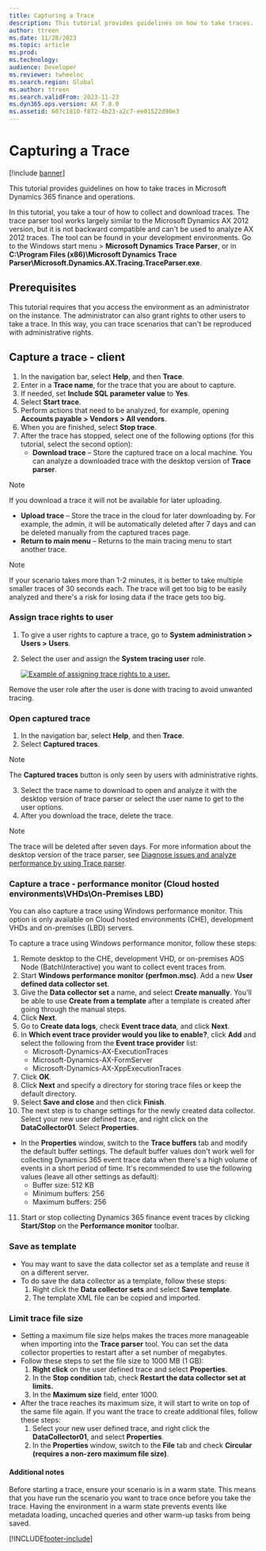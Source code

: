```yaml
---
title: Capturing a Trace
description: This tutorial provides guidelines on how to take traces.
author: ttreen
ms.date: 11/28/2023
ms.topic: article
ms.prod: 
ms.technology: 
audience: Developer
ms.reviewer: twheeloc
ms.search.region: Global
ms.author: ttreen
ms.search.validFrom: 2023-11-23
ms.dyn365.ops.version: AX 7.0.0
ms.assetid: 607c1810-f872-4b23-a2c7-ee01522d90e3
---
```


# Capturing a Trace

[!include [banner](../includes/banner.md)]

This tutorial provides guidelines on how to take traces in Microsoft Dynamics 365 finance and operations.

In this tutorial, you take a tour of how to collect and download traces. The trace parser tool works largely similar to the Microsoft Dynamics AX 2012 version, but it is not backward compatible and can't be used to analyze AX 2012 traces. The tool can be found in your development environments. Go to the Windows start menu > **Microsoft Dynamics Trace Parser**, or in **C:\Program Files (x86)\Microsoft Dynamics Trace Parser\Microsoft.Dynamics.AX.Tracing.TraceParser.exe**.

## Prerequisites

This tutorial requires that you access the environment as an administrator on the instance. The administrator can also grant rights to other users to take a trace. In this way, you can trace scenarios that can't be reproduced with administrative rights.

## Capture a trace - client

1. In the navigation bar, select **Help**, and then **Trace**. 
2. Enter in a **Trace name**, for the trace that you are about to capture.
3. If needed, set **Include SQL parameter value** to **Yes**.
4. Select **Start trace**.
5. Perform actions that need to be analyzed, for example, opening **Accounts payable > Vendors > All vendors**.
6. When you are finished, select **Stop trace**.
7. After the trace has stopped, select one of the following options (for this tutorial, select the second option):
    - **Download trace** – Store the captured trace on a local machine. You can analyze a downloaded trace with the desktop version of **Trace parser**.
      
>[!NOTE]
>If you download a trace it will not be available for later uploading.

   - **Upload trace** – Store the trace in the cloud for later downloading by. For example, the admin, it will be automatically deleted after 7 days and can be deleted manually from the captured traces page.
   - **Return to main menu** – Returns to the main tracing menu to start another trace.

>[!NOTE]
>If your scenario takes more than 1-2 minutes, it is better to take multiple smaller traces of 30 seconds each. The trace will get too big to be easily analyzed and there's a risk for losing data if the trace gets too big.

### Assign trace rights to user

1. To give a user rights to capture a trace, go to **System administration > Users > Users**.
2. Select the user and assign the **System tracing user** role. 

    [![Example of assigning trace rights to a user.](./media/trace2-284x300.jpg)](./media/trace2.jpg)

Remove the user role after the user is done with tracing to avoid unwanted tracing.

### Open captured trace

1. In the navigation bar, select **Help**, and then **Trace**.
2. Select **Captured traces**.

>[!NOTE]
>The **Captured traces** button is only seen by users with administrative rights.

3. Select the trace name to download to open and analyze it with the desktop version of trace parser or select the user name to get to the user options.
4. After you download the trace, delete the trace.

> [!NOTE]
> The trace will be deleted after seven days. For more information about the desktop version of the trace parser, see [Diagnose issues and analyze performance by using Trace parser](trace-parser.md).

### Capture a trace - performance monitor (Cloud hosted environments\VHDs\On-Premises LBD)

You can also capture a trace using Windows performance monitor. This option is only available on Cloud hosted environments (CHE), development VHDs and on-premises (LBD) servers.

To capture a trace using Windows performance monitor, follow these steps:

1. Remote desktop to the CHE, development VHD, or on-premises AOS Node (Batch\Interactive) you want to collect event traces from.
2. Start **Windows performance monitor (perfmon.msc)**. Add a new **User defined data collector set**.
3. Give the **Data collector set** a name, and select **Create manually**. You'll be able to use **Create from a template** after a template is created after going through the manual steps.
4. Click **Next**.
5. Go to **Create data logs**, check **Event trace data**, and click **Next**.
6. In **Which event trace provider would you like to enable?**, click **Add** and select the following from the **Event trace provider** list: 
   - Microsoft-Dynamics-AX-ExecutionTraces
   - Microsoft-Dynamics-AX-FormServer
   - Microsoft-Dynamics-AX-XppExecutionTraces
7. Click **OK**.
8. Click **Next** and specify a directory for storing trace files or keep the default directory.
9. Select **Save and close** and then click **Finish**.
10. The next step is to change settings for the newly created data collector. Select your new user defined trace, and right click on the **DataCollector01**. Select **Properties**.
   - In the **Properties** window, switch to the **Trace buffers** tab and modify the default buffer settings. The default buffer values don't work well for collecting Dynamics 365 event trace data when there's a high volume of events in a short period of time. It's recommended to use the following values (leave all other settings as default):
       - Buffer size: 512 KB
       - Minimum buffers: 256
       - Maximum buffers: 256
11. Start or stop collecting Dynamics 365 finance event traces by clicking **Start/Stop** on the **Performance monitor** toolbar. 

### Save as template
 - You may want to save the data collector set as a template and reuse it on a different server.
 - To do save the data collector as a template, follow these steps: 
      1. Right click the **Data collector sets** and select **Save template**.
      2. The template XML file can be copied and imported.

### Limit trace file size
 - Setting a maximum file size helps makes the traces more manageable when importing into the **Trace parser** tool. You can set the data collector properties to restart after a set number of megabytes.
 - Follow these steps to set the file size to 1000 MB (1 GB):
      1. **Right click** on the user defined trace and select **Properties**.
      2. In the **Stop condition** tab, check **Restart the data collector set at limits.**
      3. In the **Maximum size** field, enter 1000.
 - After the trace reaches its maximum size, it will start to write on top of the same file again. If you want the trace to create additional files, follow these steps: 
      1. Select your new user defined trace, and right click the **DataCollector01**, and select **Properties**.
      2. In the **Properties** window, switch to the **File** tab and check **Circular (requires a non-zero maximum file size)**.

#### Additional notes
Before starting a trace, ensure your scenario is in a warm state. This means that you have run the scenario you want to trace once before you take the trace. Having the environment in a warm state prevents events like metadata loading, uncached queries and other warm-up tasks from being saved.

[!INCLUDE[footer-include](../../../includes/footer-banner.md)]
